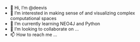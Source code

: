 - 👋 Hi, I’m @deevis
- 👀 I’m interested in making sense of and visualizing complex computational spaces
- 🌱 I’m currently learning NEO4J and Python
- 💞️ I’m looking to collaborate on ...
- 📫 How to reach me ...

<!---
deevis/deevis is a ✨ special ✨ repository because its `README.md` (this file) appears on your GitHub profile.
You can click the Preview link to take a look at your changes.
--->
